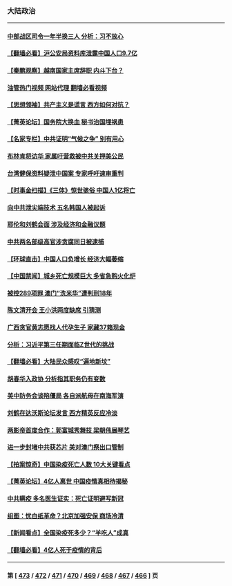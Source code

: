 ### 大陆政治
---
#### [中部战区司令一年半换三人 分析：习不放心](../../pages/ncid277/n13910606.md?01191645) 
#### [【翻墙必看】沪公安局资料库泄露中国人口9.7亿](../../pages/ncid277/n13910506.md?01191645) 
#### [【秦鹏观察】越南国家主席辞职 内斗下台？](../../pages/ncid277/n13910321.md?01191645) 
#### [油管热门视频 网站代理 翻墙必看视频](http://138.2.39.72:81/youtube.html?epic-marker?01191645)
#### [【思想领袖】共产主义是谎言 西方如何对抗？](../../pages/ncid277/n13879158.md?01191645) 
#### [【菁英论坛】国务院大换血 秘书治国埋祸患](../../pages/ncid277/n13910318.md?01191645) 
#### [【名家专栏】中共证明“气候之争” 别有用心](../../pages/ncid277/n13908425.md?01191645) 
#### [布林肯将访华 家属吁营救被中共关押美公民](../../pages/ncid277/n13910252.md?01191645) 
#### [台湾健保资料疑泄中国案 专家呼吁速审重判](../../pages/ncid277/n13909713.md?01191645) 
#### [【时事金扫描】《三体》惊世骇俗 中国人1亿将亡](../../pages/ncid277/n13910161.md?01191645) 
#### [向中共泄尖端技术 五名韩国人被起诉](../../pages/ncid277/n13910113.md?01191645) 
#### [耶伦和刘鹤会面 涉及经济和金融议题](../../pages/ncid277/n13910139.md?01191645) 
#### [中共两名部级高官涉贪腐同日被逮捕](../../pages/ncid277/n13910044.md?01191645) 
#### [【环球直击】中国人口负增长 经济大幅萎缩](../../pages/ncid277/n13909484.md?01191645) 
#### [【中国禁闻】城乡死亡规模巨大 多省急购火化炉](../../pages/ncid277/n13909490.md?01191645) 
#### [被控289项罪 澳门“洗米华”遭判刑18年](../../pages/ncid277/n13909908.md?01191645) 
#### [陈文清开会 王小洪两度缺席 引猜测](../../pages/ncid277/n13909816.md?01191645) 
#### [广西贪官黄志愿找人代孕生子 家藏37箱现金](../../pages/ncid277/n13909804.md?01191645) 
#### [分析：习近平第三任期面临Z世代的挑战](../../pages/ncid277/n13909744.md?01191645) 
#### [【翻墙必看】大陆民众感叹“遍地新坟”](../../pages/ncid277/n13909806.md?01191645) 
#### [胡春华入政协 分析指其职务仍有变数](../../pages/ncid277/n13909666.md?01191645) 
#### [美中防务会谈陷僵局 各自派航母在南海军演](../../pages/ncid277/n13909604.md?01191645) 
#### [刘鹤在达沃斯论坛发言 西方精英反应冷淡](../../pages/ncid277/n13909504.md?01191645) 
#### [两影帝首度合作：郭富城秀舞技 梁朝伟展琴艺](../../pages/ncid277/n13909486.md?01191645) 
#### [进一步封堵中共获芯片 美对澳门祭出口管制](../../pages/ncid277/n13909529.md?01191645) 
#### [【拍案惊奇】中国染疫死亡人数 10大关键看点](../../pages/ncid277/n13909292.md?01191645) 
#### [【菁英论坛】4亿人离世 中国疫情真相待揭秘](../../pages/ncid277/n13909502.md?01191645) 
#### [中共瞒疫 多名医生证实：死亡证明避写新冠](../../pages/ncid277/n13909473.md?01191645) 
#### [组图：忧白纸革命？北京加强安保 商场冷清](../../pages/ncid277/n13908587.md?01191645) 
#### [【新闻看点】全国染疫死多少？“羊吃人”成真](../../pages/ncid277/n13908769.md?01191645) 
#### [【翻墙必看】4亿人死于疫情的背后](../../pages/ncid277/n13909021.md?01191645) 

---
#### 第 [ [473](./473.md?01191645) / [472](./472.md?01191645) / [471](./471.md?01191645) / [470](./470.md?01191645) / [469](./469.md?01191645) / [468](./468.md?01191645) / [467](./467.md?01191645) / [466](./466.md?01191645) ] 页

